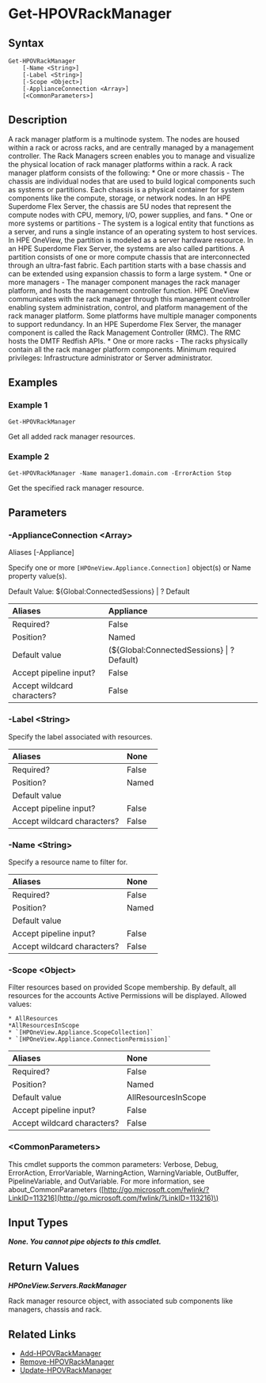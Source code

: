 ﻿---
description: Get claimed rack manage resource.
---

# Get-HPOVRackManager

## Syntax

```text
Get-HPOVRackManager
    [-Name <String>]
    [-Label <String>]
    [-Scope <Object>]
    [-ApplianceConnection <Array>]
    [<CommonParameters>]
```

## Description

A rack manager platform is a multinode system. The nodes are housed within a rack or across racks, and are centrally managed by a management controller. The Rack Managers screen enables you to manage and visualize the physical location of rack manager platforms within a rack.
 A rack manager platform consists of the following:
 	* One or more chassis - The chassis are individual nodes that are used to build logical components such as systems or partitions. Each chassis is a physical container for system components like the compute, storage, or network nodes.
 	 In an HPE Superdome Flex Server, the chassis are 5U nodes that represent the compute nodes with CPU, memory, I/O, power supplies, and fans.
 	* One or more systems or partitions - The system is a logical entity that functions as a server, and runs a single instance of an operating system to host services. In HPE OneView, the partition is modeled as a server hardware resource.
 	 In an HPE Superdome Flex Server, the systems are also called partitions. A partition consists of one or more compute chassis that are interconnected through an ultra-fast fabric. Each partition starts with a base chassis and can be extended using expansion chassis to form a large system.
 	* One or more managers - The manager component manages the rack manager platform, and hosts the management controller function. HPE OneView communicates with the rack manager through this management controller enabling system administration, control, and platform management of the rack manager platform. Some platforms have multiple manager components to support redundancy.
 	 In an HPE Superdome Flex Server, the manager component is called the Rack Management Controller (RMC). The RMC hosts the DMTF Redfish APIs.
 	* One or more racks - The racks physically contain all the rack manager platform components.
 Minimum required privileges: Infrastructure administrator or Server administrator. 

## Examples

###  Example 1 

```text
Get-HPOVRackManager
```

Get all added rack manager resources.

###  Example 2 

```text
Get-HPOVRackManager -Name manager1.domain.com -ErrorAction Stop
```

Get the specified rack manager resource.

## Parameters

### -ApplianceConnection &lt;Array&gt;

Aliases [-Appliance]

Specify one or more `[HPOneView.Appliance.Connection]` object(s) or Name property value(s).

Default Value: ${Global:ConnectedSessions} | ? Default

| Aliases | Appliance |
| :--- | :--- |
| Required? | False |
| Position? | Named |
| Default value | (${Global:ConnectedSessions} &vert; ? Default) |
| Accept pipeline input? | False |
| Accept wildcard characters? | False |

### -Label &lt;String&gt;

Specify the label associated with resources.

| Aliases | None |
| :--- | :--- |
| Required? | False |
| Position? | Named |
| Default value |  |
| Accept pipeline input? | False |
| Accept wildcard characters? | False |

### -Name &lt;String&gt;

Specify a resource name to filter for.

| Aliases | None |
| :--- | :--- |
| Required? | False |
| Position? | Named |
| Default value |  |
| Accept pipeline input? | False |
| Accept wildcard characters? | False |

### -Scope &lt;Object&gt;

Filter resources based on provided Scope membership.  By default, all resources for the accounts Active Permissions will be displayed.  Allowed values:

	* AllResources
	*AllResourcesInScope
	* `[HPOneView.Appliance.ScopeCollection]`
	* `[HPOneView.Appliance.ConnectionPermission]`

| Aliases | None |
| :--- | :--- |
| Required? | False |
| Position? | Named |
| Default value | AllResourcesInScope |
| Accept pipeline input? | False |
| Accept wildcard characters? | False |

### &lt;CommonParameters&gt;

This cmdlet supports the common parameters: Verbose, Debug, ErrorAction, ErrorVariable, WarningAction, WarningVariable, OutBuffer, PipelineVariable, and OutVariable. For more information, see about\_CommonParameters \([http://go.microsoft.com/fwlink/?LinkID=113216](http://go.microsoft.com/fwlink/?LinkID=113216)\)

## Input Types

_**None.  You cannot pipe objects to this cmdlet.**_

## Return Values

_**HPOneView.Servers.RackManager**_

Rack manager resource object, with associated sub components like managers, chassis and rack.


## Related Links

* [Add-HPOVRackManager](add-hpovrackmanager.md)
* [Remove-HPOVRackManager](remove-hpovrackmanager.md)
* [Update-HPOVRackManager](update-hpovrackmanager.md)
